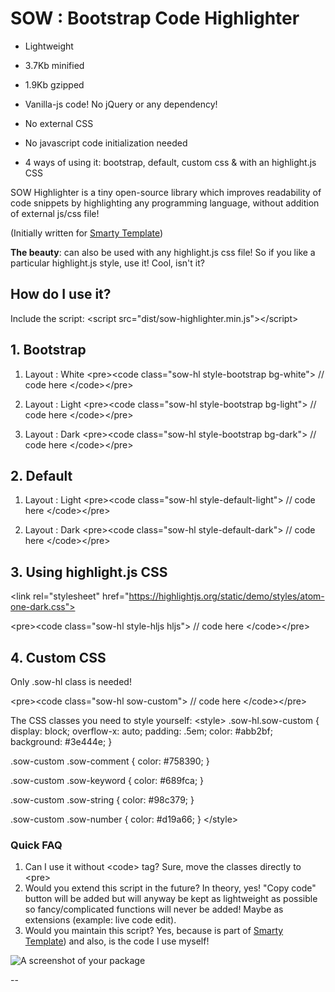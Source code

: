 # SOW : Bootstrap Code Highlighter


* Lightweight
* 3.7Kb minified
* 1.9Kb gzipped


* Vanilla-js code! No jQuery or any dependency!
* No external CSS
* No javascript code initialization needed
* 4 ways of using it: bootstrap, default, custom css &amp; with an highlight.js CSS

SOW Highlighter is a tiny open-source library which improves readability of code snippets by highlighting any programming language, without addition of external js/css file!

(Initially written for [Smarty Template](https://wrapbootstrap.com/theme/smarty-website-admin-rtl-WB02DSN1B))

**The beauty**: can also be used with any highlight.js css file! So if you like a particular highlight.js style, use it! Cool, isn't it?

## How do I use it?
Include the script:
&lt;script src="dist/sow-highlighter.min.js">&lt;/script>


## 1. Bootstrap
1. Layout : White
&lt;pre>&lt;code class="sow-hl style-bootstrap bg-white">
  // code here
&lt;/code>&lt;/pre>

2. Layout : Light
&lt;pre>&lt;code class="sow-hl style-bootstrap bg-light">
  // code here
&lt;/code>&lt;/pre>

2. Layout : Dark
&lt;pre>&lt;code class="sow-hl style-bootstrap bg-dark">
  // code here
&lt;/code>&lt;/pre>


## 2. Default
1. Layout : Light
&lt;pre>&lt;code class="sow-hl style-default-light">
  // code here
&lt;/code>&lt;/pre>

2. Layout : Dark
&lt;pre>&lt;code class="sow-hl style-default-dark">
  // code here
&lt;/code>&lt;/pre>


## 3. Using highlight.js CSS
&lt;link rel="stylesheet" href="https://highlightjs.org/static/demo/styles/atom-one-dark.css">

&lt;pre>&lt;code class="sow-hl style-hljs hljs">
  // code here
&lt;/code>&lt;/pre>

## 4. Custom CSS
Only .sow-hl class is needed!

&lt;pre>&lt;code class="sow-hl sow-custom">
  // code here
&lt;/code>&lt;/pre>

The CSS classes you need to style yourself:
&lt;style>
.sow-hl.sow-custom {
	display: block;
	overflow-x: auto;
	padding: .5em;
	color: #abb2bf;
	background: #3e444e;
}

.sow-custom .sow-comment {
  color: #758390;
}

.sow-custom .sow-keyword {
	color: #689fca;
}

.sow-custom .sow-string {
	color: #98c379;
}

.sow-custom .sow-number {
	color: #d19a66;
}
&lt;/style>

### Quick FAQ

1. Can I use it without &lt;code> tag?
Sure, move the classes directly to &lt;pre>
2. Would you extend this script in the future?
In theory, yes! "Copy code" button will be added but will anyway be kept as lightweight as possible so fancy/complicated functions will never be added! Maybe as extensions (example: live code edit).
3. Would you maintain this script?
Yes, because is part of  [Smarty Template](https://wrapbootstrap.com/theme/smarty-website-admin-rtl-WB02DSN1B)) and also, is the code I use myself!






![A screenshot of your package](https://f.cloud.github.com/assets/69169/2290250/c35d867a-a017-11e3-86be-cd7c5bf3ff9b.gif)

--

